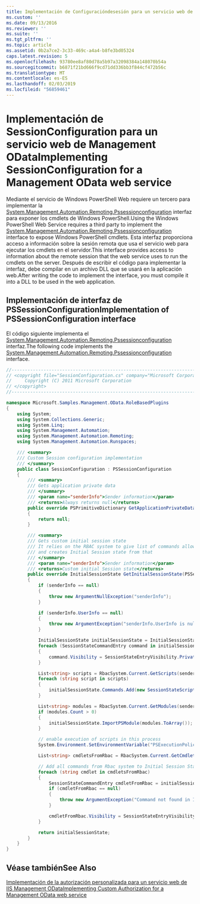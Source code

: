 ```yaml
---
title: Implementación de Configuracióndesesión para un servicio web de IIS Management OData | Microsoft Docs
ms.custom: ''
ms.date: 09/13/2016
ms.reviewer: ''
ms.suite: ''
ms.tgt_pltfrm: ''
ms.topic: article
ms.assetid: 0b2a7ce2-3c33-469c-a4a4-b8fe3bd05324
caps.latest.revision: 5
ms.openlocfilehash: 93780ee8af80d78a5b97a32098384a148070b54a
ms.sourcegitcommit: b6871f21bd666f9cd71dd336bb3f844cf472b56c
ms.translationtype: MT
ms.contentlocale: es-ES
ms.lasthandoff: 02/03/2019
ms.locfileid: "56859461"
---
```

# <a name="implementing-sessionconfiguration-for-a-management-odata-web-service"></a><span data-ttu-id="2d508-102">Implementación de SessionConfiguration para un servicio web de Management OData</span><span class="sxs-lookup"><span data-stu-id="2d508-102">Implementing SessionConfiguration for a Management OData web service</span></span>

<span data-ttu-id="2d508-103">Mediante el servicio de Windows PowerShell Web requiere un tercero para implementar la [System.Management.Automation.Remoting.Pssessionconfiguration](/dotnet/api/System.Management.Automation.Remoting.PSSessionConfiguration) interfaz para exponer los cmdlets de Windows PowerShell.</span><span class="sxs-lookup"><span data-stu-id="2d508-103">Using the Windows PowerShell Web Service requires a third party to implement the [System.Management.Automation.Remoting.Pssessionconfiguration](/dotnet/api/System.Management.Automation.Remoting.PSSessionConfiguration) interface to expose Windows PowerShell cmdlets.</span></span> <span data-ttu-id="2d508-104">Esta interfaz proporciona acceso a información sobre la sesión remota que usa el servicio web para ejecutar los cmdlets en el servidor.</span><span class="sxs-lookup"><span data-stu-id="2d508-104">This interface provides access to information about the remote session that the web service uses to run the cmdlets on the server.</span></span> <span data-ttu-id="2d508-105">Después de escribir el código para implementar la interfaz, debe compilar en un archivo DLL que se usará en la aplicación web.</span><span class="sxs-lookup"><span data-stu-id="2d508-105">After writing the code to implement the interface, you must compile it into a DLL to be used in the web application.</span></span>

## <a name="implementation-of-pssessionconfiguration-interface"></a><span data-ttu-id="2d508-106">Implementación de interfaz de PSSessionConfiguration</span><span class="sxs-lookup"><span data-stu-id="2d508-106">Implementation of PSSessionConfiguration interface</span></span>

<span data-ttu-id="2d508-107">El código siguiente implementa el [System.Management.Automation.Remoting.Pssessionconfiguration](/dotnet/api/System.Management.Automation.Remoting.PSSessionConfiguration) interfaz.</span><span class="sxs-lookup"><span data-stu-id="2d508-107">The following code implements the [System.Management.Automation.Remoting.Pssessionconfiguration](/dotnet/api/System.Management.Automation.Remoting.PSSessionConfiguration) interface.</span></span>

```csharp
//-----------------------------------------------------------------------
// <copyright file="SessionConfiguration.cs" company="Microsoft Corporation">
//     Copyright (C) 2011 Microsoft Corporation
// </copyright>
//-----------------------------------------------------------------------

namespace Microsoft.Samples.Management.OData.RoleBasedPlugins
{
    using System;
    using System.Collections.Generic;
    using System.Linq;
    using System.Management.Automation;
    using System.Management.Automation.Remoting;
    using System.Management.Automation.Runspaces;

    /// <summary>
    /// Custom Session configuration implementation
    /// </summary>
    public class SessionConfiguration : PSSessionConfiguration
    {
        /// <summary>
        /// Gets application private data
        /// </summary>
        /// <param name="senderInfo">Sender information</param>
        /// <returns>Always returns null</returns>
        public override PSPrimitiveDictionary GetApplicationPrivateData(PSSenderInfo senderInfo)
        {
            return null;
        }

        /// <summary>
        /// Gets custom initial session state
        /// It relies on the RBAC system to give list of commands allowed for a user
        /// and creates Initial Session state from that
        /// </summary>
        /// <param name="senderInfo">Sender information</param>
        /// <returns>Custom initial Session state</returns>
        public override InitialSessionState GetInitialSessionState(PSSenderInfo senderInfo)
        {
            if (senderInfo == null)
            {
                throw new ArgumentNullException("senderInfo");
            }

            if (senderInfo.UserInfo == null)
            {
                throw new ArgumentException("senderInfo.UserInfo is null");
            }

            InitialSessionState initialSessionState = InitialSessionState.CreateDefault();
            foreach (SessionStateCommandEntry command in initialSessionState.Commands)
            {
                command.Visibility = SessionStateEntryVisibility.Private;
            }

            List<string> scripts = RbacSystem.Current.GetScripts(senderInfo.UserInfo);
            foreach (string script in scripts)
            {
                initialSessionState.Commands.Add(new SessionStateScriptEntry(script));
            }

            List<string> modules = RbacSystem.Current.GetModules(senderInfo.UserInfo);
            if (modules.Count > 0)
            {
                initialSessionState.ImportPSModule(modules.ToArray());
            }

            // enable execution of scripts in this process
            System.Environment.SetEnvironmentVariable("PSExecutionPolicyPreference", "unrestricted");

            List<string> cmdletsFromRbac = RbacSystem.Current.GetCmdlets(senderInfo.UserInfo);

            // Add all commands from Rbac system to Initial Session State commands
            foreach (string cmdlet in cmdletsFromRbac)
            {
                SessionStateCommandEntry cmdletFromRbac = initialSessionState.Commands.FirstOrDefault(item => string.Equals(item.Name, cmdlet, StringComparison.OrdinalIgnoreCase));
                if (cmdletFromRbac == null)
                {
                    throw new ArgumentException("Command not found in InitialSessionState " + cmdlet);
                }

                cmdletFromRbac.Visibility = SessionStateEntryVisibility.Public;
            }

            return initialSessionState;
        }
    }
}
```

## <a name="see-also"></a><span data-ttu-id="2d508-108">Véase también</span><span class="sxs-lookup"><span data-stu-id="2d508-108">See Also</span></span>

[<span data-ttu-id="2d508-109">Implementación de la autorización personalizada para un servicio web de IIS Management OData</span><span class="sxs-lookup"><span data-stu-id="2d508-109">Implementing Custom Authorization for a Management OData web service</span></span>](./implementing-custom-authorization-for-a-management-odata-web-service.md)